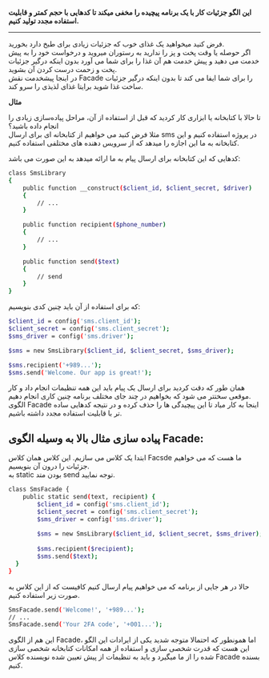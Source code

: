 **این الگو جزئیات کار با یک برنامه پیچیده را مخفی میکند تا کدهایی با حجم کمتر و قابلیت استفاده مجدد تولید کنیم.**

---

فرض کنید میخواهید یک غذای خوب که جزئیات زیادی برای طبخ دارد بخورید.
<br>اگر حوصله یا وقت پخت و پز را ندارید به رستوران میروید و درخواست خود را به پیش خدمت می دهید و پیش خدمت هم آن غذا را برای شما می آورد بدون اینکه درگیر جزئیات پخت و زحمت درست کردن آن بشوید.<br>
در اینجا پیشخدمت نقش Facade را برای شما ایفا می کند تا بدون اینکه درگیر جزئیات ساخت غذا شوید برایتا غذای لذیذی را سرو کند.

**مثال**

تا حالا با کتابخانه یا ابزاری کار کردید که قبل از استفاده از آن، مراحل پیاده‌سازی زیادی را انجام داده باشید؟<br>
مثلا فرض کنید می خواهیم از کتابخانه ای برای ارسال sms در پروژه استفاده کنیم و این کتابخانه به ما این اجازه را میدهد که از سرویس دهنده های مختلفی استفاده کنیم.<br>

کدهایی که این کتابخانه برای ارسال پیام به ما ارائه میدهد به این صورت می باشد:

```sh
class SmsLibrary
{
    public function __construct($client_id, $client_secret, $driver)
    {
        // ...
    }

    public function recipient($phone_number)
    {
        // ...
    }

    public function send($text)
    {
        // send
    }
}
```

که برای استفاده از آن باید چنین کدی بنویسیم:
```sh
$client_id = config('sms.client_id');
$client_secret = config('sms.client_secret');
$sms_driver = config('sms.driver');

$sms = new SmsLibrary($client_id, $client_secret, $sms_driver);

$sms.recipient('+989...');
$sms.send('Welcome. Our app is great!');
```

همان طور که دقت کردید برای ارسال یک پیام باید این همه تنظیمات انجام داد و کار موقعی سختتر می شود که بخواهیم در چند جای مختلف برنامه چنین کاری انجام دهیم.<br>
الگوی Facade اینجا به کار میاد تا این پیچیدگی ها را حذف کرده و در نتیجه کدهایی ساده تر با قابلیت استفاده مجدد داشته باشیم.

## پیاده سازی مثال بالا به وسیله الگوی Facade:
ابتدا یک کلاس می سازیم. این کلاس همان کلاس Facsde ما هست که می خواهیم جزئیات را درون آن بنویسیم.<br>
به static بودن متد send توجه نمایید.

```sh
class SmsFacade {
    public static send(text, recipient) {
        $client_id = config('sms.client_id');
        $client_secret = config('sms.client_secret');
        $sms_driver = config('sms.driver');
    
        $sms = new SmsLibrary($client_id, $client_secret, $sms_driver);
    
        $sms.recipient($recipient);
        $sms.send($text);
  }
}
```
حالا در هر جایی از برنامه که می خواهیم پیام ارسال کنیم کافیست که از این کلاس به صورت زیر استفاده کنیم.

```sh
SmsFacade.send('Welcome!', '+989...');
// ...
SmsFacade.send('Your 2FA code', '+001...');
```

این هم از الگوی Facade، اما همونطور که احتمالا متوجه شدید یکی از ایرادات این الگو این هست که قدرت شخصی سازی و استفاده از همه امکانات کتابخانه شخصی سازی شده را از ما میگیرد و باید به تنظیمات از پیش تعیین شده نویسنده کلاس Facade بسنده کنیم.
